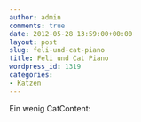 ```yaml
---
author: admin
comments: true
date: 2012-05-28 13:59:00+00:00
layout: post
slug: feli-und-cat-piano
title: Feli und Cat Piano
wordpress_id: 1319
categories:
- Katzen
---
```


<p>Ein wenig CatContent:</p> <div style="padding-bottom: 0px; margin: 0px; padding-left: 0px; padding-right: 0px; display: inline; float: none; padding-top: 0px" id="scid:5737277B-5D6D-4f48-ABFC-DD9C333F4C5D:89b52e98-173d-472f-80c4-5e7926fa609a" class="wlWriterEditableSmartContent"><div><object width="573" height="322"><param name="movie" value="http://www.youtube.com/v/bZgNqeay0lQ?hl=en&amp;hd=1"></param><embed src="http://www.youtube.com/v/bZgNqeay0lQ?hl=en&amp;hd=1" type="application/x-shockwave-flash" width="573" height="322"></embed></object></div></div>
